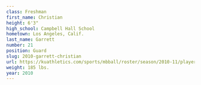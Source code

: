 ```yaml
---
class: Freshman
first_name: Christian
height: 6'3"
high_school: Campbell Hall School
hometown: Los Angeles, Calif.
last_name: Garrett
number: 21
position: Guard
slug: 2010-garrett-christian
url: https://kuathletics.com/sports/mbball/roster/season/2010-11/player/christian-garrett/
weight: 185 lbs.
year: 2010
---
```

